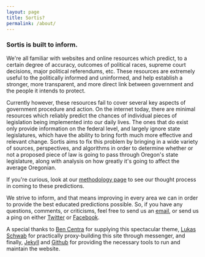 ```yaml
---
layout: page
title: Sortis?
permalink: /about/
---
```


### Sortis is built to inform.

We're all familiar with websites and online resources which predict, to a certain degree of accuracy, outcomes of
political races, supreme court decisions, major political referendums, etc. These resources are extremely useful to the politically informed and uninformed, and help establish a stronger, more transparent, and more direct link between government and the people it intends to protect.

Currently however, these resources fail to cover several key aspects of government procedure and action. On the internet today, there are minimal resources which reliably predict the chances of individual pieces of legislation being implemented into our daily lives. The ones that do exist only provide information on the federal level, and largely ignore state legislatures, which have the ability to bring forth much more effective and relevant change. Sortis aims to fix this problem by bringing in a wide variety of sources, perspectives, and algorithms in order to determine whether or not a proposed piece of law is going to pass through Oregon's state legislature, along with analysis on how greatly it's going to affect the average Oregonian.

If you're curious, look at our [methodology page](http://sortis.org/methodology/) to see our thought process in coming to these predictions.

We strive to inform, and that means improving in every area we can in order to provide the best educated predictions possible. So, if you have any questions, comments, or criticisms, feel free to send us an [email](mailto:sortis@sortis.org), or send us a ping on either [Twitter](https://twitter.com/SortisOrg) or [Facebook](https://www.facebook.com/sortisorg/).

A special thanks to [Ben Centra](http://bencentra.com) for supplying this spectacular theme, [Lukas Schwab](https://github.com/lukasschwab) for practically proxy-building this site through messenger, and finally, [Jekyll](https://jekyllrb.com/) and [Github](https://github.com/) for providing the necessary tools to run and maintain the website.
